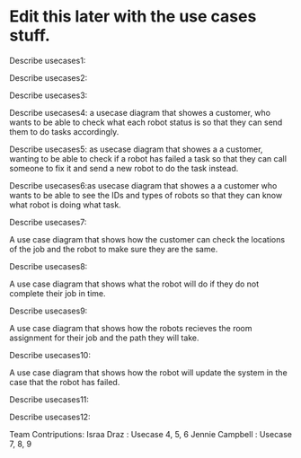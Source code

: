 # Edit this later with the use cases stuff.

Describe usecases1:



Describe usecases2:



Describe usecases3:






Describe usecases4: a usecase diagram that showes  a customer, who wants  to be able to check what each robot status is so that they can send them to do tasks accordingly.



Describe usecases5: as usecase diagram that showes a a customer, wanting to be able to check if a robot has failed a task so that they can  call someone to fix it and send a new robot to do the task instead.



Describe usecases6:as usecase diagram that showes a a customer who wants to be able to see the IDs and types of robots so that they can know what robot is doing what task.



Describe usecases7:

A use case diagram that shows how the customer can check the locations of the job and the robot to make sure they are the same.


Describe usecases8:

A use case diagram that shows what the robot will do if they do not complete their job in time.

Describe usecases9:

A use case diagram that shows how the robots recieves the room assignment for their job and the path they will take.


Describe usecases10:

A use case diagram that shows how the robot will update the system in the case that the robot has failed.

Describe usecases11:



Describe usecases12:



Team Contriputions: 
Israa Draz : Usecase 4, 5, 6
Jennie Campbell : Usecase 7, 8, 9

